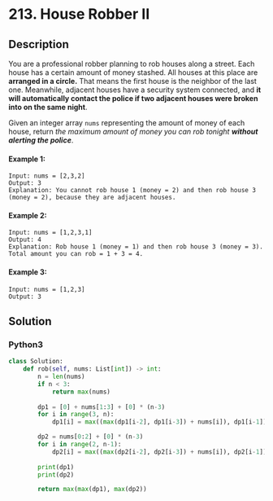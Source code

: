 # 213. House Robber II

## Description
You are a professional robber planning to rob houses along a street. Each house has a certain amount of money stashed. All houses at this place are **arranged in a circle.** That means the first house is the neighbor of the last one. Meanwhile, adjacent houses have a security system connected, and **it will automatically contact the police if two adjacent houses were broken into on the same night**.

Given an integer array `nums` representing the amount of money of each house, return *the maximum amount of money you can rob tonight **without alerting the police***.

#### Example 1:
```
Input: nums = [2,3,2]
Output: 3
Explanation: You cannot rob house 1 (money = 2) and then rob house 3 (money = 2), because they are adjacent houses.
```

#### Example 2:
```
Input: nums = [1,2,3,1]
Output: 4
Explanation: Rob house 1 (money = 1) and then rob house 3 (money = 3).
Total amount you can rob = 1 + 3 = 4.
```

#### Example 3:
```
Input: nums = [1,2,3]
Output: 3
```


## Solution

### Python3
```python
class Solution:
    def rob(self, nums: List[int]) -> int:
        n = len(nums)
        if n < 3: 
            return max(nums)
        
        dp1 = [0] + nums[1:3] + [0] * (n-3)
        for i in range(3, n):
            dp1[i] = max((max(dp1[i-2], dp1[i-3]) + nums[i]), dp1[i-1])

        dp2 = nums[0:2] + [0] * (n-3)
        for i in range(2, n-1):
            dp2[i] = max((max(dp2[i-2], dp2[i-3]) + nums[i]), dp2[i-1])
        
        print(dp1)
        print(dp2)

        return max(max(dp1), max(dp2))
        
```